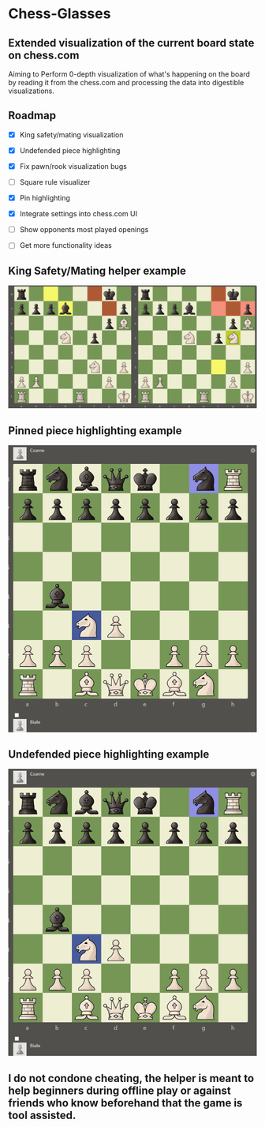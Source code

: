 # Chess-Glasses
## Extended visualization of the current board state on chess.com 
Aiming to Perform 0-depth visualization of what's happening on the board by reading it from the chess.com and processing the data into digestible visualizations.

## Roadmap
 * [x] King safety/mating visualization
 * [x] Undefended piece highlighting
 * [x] Fix pawn/rook visualization bugs
 * [ ] Square rule visualizer
 * [x] Pin highlighting
 * [x] Integrate settings into chess.com UI
 * [ ] Show opponents most played openings
 * [ ] Get more functionality ideas


## King Safety/Mating helper example
![helper example 1](https://github.com/mikolajwirkijowski97/chess-glasses/blob/master/examples/BoardSave2.png)

## Pinned piece highlighting example
![pin example 1](https://github.com/mikolajwirkijowski97/chess-glasses/blob/master/examples/BoardSave3.png)

## Undefended piece highlighting example
![undefended pieces example 1](https://github.com/mikolajwirkijowski97/chess-glasses/blob/master/examples/BoardSave3.png)


## I do not condone cheating, the helper is meant to help beginners during offline play or against friends who know beforehand that the game is tool assisted.
